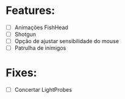 # Features:

* [ ] Animações FishHead
* [ ] Shotgun
* [ ] Opção de ajustar sensibilidade do mouse
* [ ] Patrulha de inimigos

# Fixes:

* [ ] Concertar LightProbes
